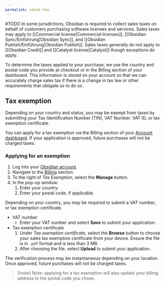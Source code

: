 ```yaml
---
permalink: sales-tax
---
```

#TODO
In some jurisdictions, Obsidian is required to collect sales taxes on behalf of customers purchasing software licenses and services. Sales taxes may apply to [[Commercial license|Commercial licenses]], [[Obsidian Sync/Einführung|Obsidian Sync]], and [[Obsidian Publish/Einführung|Obsidian Publish]]. Sales taxes generally do not apply to [[Obsidian Credit]] and [[Catalyst license|Catalyst]] though exceptions do apply.

To determine the taxes applied to your purchase, we use the country and postal code you provide at checkout or in the Billing section of your dashboard. This information is stored on your account so that we can accurately charge sales tax if there is a change in tax law or other requirements that obligate us to do so.

## Tax exemption

Depending on your country and status, you may be exempt from taxes by submitting your Tax Identification Number (TIN), VAT Number, VAT ID, or tax exemption certificate.

You can apply for a tax exemption via the Billing section of your [Account dashboard](https://obsidian.md/account/billing). If your application is approved, future purchases will not be charged taxes.

### Applying for an exemption

1. Log into your [Obsidian account](https://obsidian.md/account/billing).
2. Navigate to the [Billing](https://obsidian.md/account/billing) section.
3. To the right of _Tax Exemption_, select the **Manage** button.
4. In the pop-up window:
    1. Enter your country.
    2. Enter your postal code, if applicable.

Depending on your country, you may be required to submit a VAT number, or tax exemption certificate.

- VAT number
	- Enter your VAT number and select **Save** to submit your application.
- Tax exemption certificate
	1. Under _Tax exemption certificate_, select the **Browse** button to choose your sales tax exemption certificate from your device. Ensure the file is in `.pdf` format and is less than 3 MB.
	2. After choosing the file, select **Upload** to submit your application.

The verification process may be instantaneous depending on your location. Once approved, future purchases will not be charged taxes.

> [!note] Note: applying for a tax exemption will also update your billing address to the postal code you chose.

